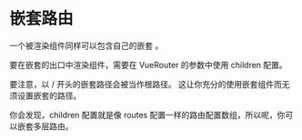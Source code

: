 嵌套路由
=====

一个被渲染组件同样可以包含自己的嵌套 <router-view>。

要在嵌套的出口中渲染组件，需要在 VueRouter 的参数中使用 children 配置。

要注意，以 / 开头的嵌套路径会被当作根路径。 这让你充分的使用嵌套组件而无须设置嵌套的路径。

你会发现，children 配置就是像 routes 配置一样的路由配置数组，所以呢，你可以嵌套多层路由。

